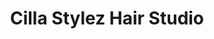 ---
title: "Cilla Stylez Hair Studio"
url: /corpus-christi/cilla-stylez-hair-studio/
shop: hairdresser
---